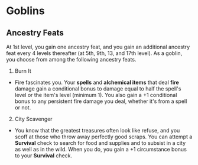 # Goblins
## Ancestry Feats

At 1st level, you gain one ancestry feat, and you gain an additional ancestry feat every 4 levels thereafter (at 5th, 9th, 13, and 17th level). As a goblin, you choose from among the following ancestry feats.

1. Burn It
  * Fire fascinates you.  Your **spells** and **alchemical items** that deal **fire** damage gain a conditional bonus to damage equal to half the spell's level or the item's level (minimum 1). You also gain a +1 conditional bonus to any persistent fire damage you deal, whether it's from a spell or not.
2.  City Scavenger
  *  You know that the greatest treasures often look like refuse, and you scoff at those who throw away perfectly good scraps.  You can attempt a **Survival** check to search for food and supplies and to subsist in a city as well as in the wild.  When you do, you gain a +1 circumstance bonus to your **Survival** check.
